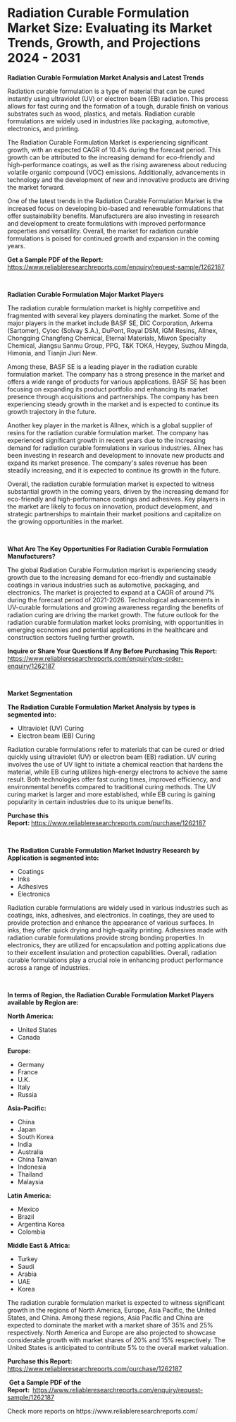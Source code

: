 <p><h1>Radiation Curable Formulation Market Size: Evaluating its Market Trends, Growth, and Projections 2024 - 2031</h1></p><p><strong>Radiation Curable Formulation Market Analysis and Latest Trends</strong></p>
<p><p>Radiation curable formulation is a type of material that can be cured instantly using ultraviolet (UV) or electron beam (EB) radiation. This process allows for fast curing and the formation of a tough, durable finish on various substrates such as wood, plastics, and metals. Radiation curable formulations are widely used in industries like packaging, automotive, electronics, and printing.</p><p>The Radiation Curable Formulation Market is experiencing significant growth, with an expected CAGR of 10.4% during the forecast period. This growth can be attributed to the increasing demand for eco-friendly and high-performance coatings, as well as the rising awareness about reducing volatile organic compound (VOC) emissions. Additionally, advancements in technology and the development of new and innovative products are driving the market forward.</p><p>One of the latest trends in the Radiation Curable Formulation Market is the increased focus on developing bio-based and renewable formulations that offer sustainability benefits. Manufacturers are also investing in research and development to create formulations with improved performance properties and versatility. Overall, the market for radiation curable formulations is poised for continued growth and expansion in the coming years.</p></p>
<p><strong>Get a Sample PDF of the Report:&nbsp;</strong> <a href="https://www.reliableresearchreports.com/enquiry/request-sample/1262187">https://www.reliableresearchreports.com/enquiry/request-sample/1262187</a></p>
<p>&nbsp;</p>
<p><strong>Radiation Curable Formulation Major Market Players</strong></p>
<p><p>The radiation curable formulation market is highly competitive and fragmented with several key players dominating the market. Some of the major players in the market include BASF SE, DIC Corporation, Arkema (Sartomer), Cytec (Solvay S.A.), DuPont, Royal DSM, IGM Resins, Allnex, Chongqing Changfeng Chemical, Eternal Materials, Miwon Specialty Chemical, Jiangsu Sanmu Group, PPG, T&K TOKA, Heygey, Suzhou Mingda, Himonia, and Tianjin Jiuri New.</p><p>Among these, BASF SE is a leading player in the radiation curable formulation market. The company has a strong presence in the market and offers a wide range of products for various applications. BASF SE has been focusing on expanding its product portfolio and enhancing its market presence through acquisitions and partnerships. The company has been experiencing steady growth in the market and is expected to continue its growth trajectory in the future.</p><p>Another key player in the market is Allnex, which is a global supplier of resins for the radiation curable formulation market. The company has experienced significant growth in recent years due to the increasing demand for radiation curable formulations in various industries. Allnex has been investing in research and development to innovate new products and expand its market presence. The company's sales revenue has been steadily increasing, and it is expected to continue its growth in the future.</p><p>Overall, the radiation curable formulation market is expected to witness substantial growth in the coming years, driven by the increasing demand for eco-friendly and high-performance coatings and adhesives. Key players in the market are likely to focus on innovation, product development, and strategic partnerships to maintain their market positions and capitalize on the growing opportunities in the market.</p></p>
<p>&nbsp;</p>
<p><strong>What Are The Key Opportunities For Radiation Curable Formulation Manufacturers?</strong></p>
<p><p>The global Radiation Curable Formulation market is experiencing steady growth due to the increasing demand for eco-friendly and sustainable coatings in various industries such as automotive, packaging, and electronics. The market is projected to expand at a CAGR of around 7% during the forecast period of 2021-2026. Technological advancements in UV-curable formulations and growing awareness regarding the benefits of radiation curing are driving the market growth. The future outlook for the radiation curable formulation market looks promising, with opportunities in emerging economies and potential applications in the healthcare and construction sectors fueling further growth.</p></p>
<p><strong>Inquire or Share Your Questions If Any Before Purchasing This Report:</strong> <a href="https://www.reliableresearchreports.com/enquiry/pre-order-enquiry/1262187">https://www.reliableresearchreports.com/enquiry/pre-order-enquiry/1262187</a></p>
<p>&nbsp;</p>
<p><strong>Market Segmentation</strong></p>
<p><strong>The Radiation Curable Formulation Market Analysis by types is segmented into:</strong></p>
<p><ul><li>Ultraviolet (UV) Curing</li><li>Electron beam (EB) Curing</li></ul></p>
<p><p>Radiation curable formulations refer to materials that can be cured or dried quickly using ultraviolet (UV) or electron beam (EB) radiation. UV curing involves the use of UV light to initiate a chemical reaction that hardens the material, while EB curing utilizes high-energy electrons to achieve the same result. Both technologies offer fast curing times, improved efficiency, and environmental benefits compared to traditional curing methods. The UV curing market is larger and more established, while EB curing is gaining popularity in certain industries due to its unique benefits.</p></p>
<p><strong>Purchase this Report:&nbsp;</strong><a href="https://www.reliableresearchreports.com/purchase/1262187">https://www.reliableresearchreports.com/purchase/1262187</a></p>
<p>&nbsp;</p>
<p><strong>The Radiation Curable Formulation Market Industry Research by Application is segmented into:</strong></p>
<p><ul><li>Coatings</li><li>Inks</li><li>Adhesives</li><li>Electronics</li></ul></p>
<p><p>Radiation curable formulations are widely used in various industries such as coatings, inks, adhesives, and electronics. In coatings, they are used to provide protection and enhance the appearance of various surfaces. In inks, they offer quick drying and high-quality printing. Adhesives made with radiation curable formulations provide strong bonding properties. In electronics, they are utilized for encapsulation and potting applications due to their excellent insulation and protection capabilities. Overall, radiation curable formulations play a crucial role in enhancing product performance across a range of industries.</p></p>
<p>&nbsp;</p>
<p><strong>In terms of Region, the Radiation Curable Formulation Market Players available by Region are:</strong></p>
<p>
    <p> <strong> North America: </strong>
        <ul>
            <li>United States</li>
            <li>Canada</li>
        </ul>
        </p> 
    <p> <strong> Europe: </strong>
        <ul>
            <li>Germany</li>
            <li>France</li>
            <li>U.K.</li>
            <li>Italy</li>
            <li>Russia</li>
        </ul>
        </p> 
    <p> <strong> Asia-Pacific: </strong>
        <ul>
            <li>China</li>
            <li>Japan</li>
            <li>South Korea</li>
            <li>India</li>
            <li>Australia</li>
            <li>China Taiwan</li>
            <li>Indonesia</li>
            <li>Thailand</li>
            <li>Malaysia</li>
        </ul>
        </p> 
    <p> <strong> Latin America: </strong>
        <ul>
            <li>Mexico</li>
            <li>Brazil</li>
            <li>Argentina Korea</li>
            <li>Colombia</li>
        </ul>
        </p> 
    <p> <strong> Middle East & Africa: </strong>
        <ul>
            <li>Turkey</li>
            <li>Saudi</li>
            <li>Arabia</li>
            <li>UAE</li>
            <li>Korea</li>
        </ul>
    </p>
    </p>
<p><p>The radiation curable formulation market is expected to witness significant growth in the regions of North America, Europe, Asia Pacific, the United States, and China. Among these regions, Asia Pacific and China are expected to dominate the market with a market share of 35% and 25% respectively. North America and Europe are also projected to showcase considerable growth with market shares of 20% and 15% respectively. The United States is anticipated to contribute 5% to the overall market valuation.</p></p>
<p><strong>Purchase this Report: </strong><a href="https://www.reliableresearchreports.com/purchase/1262187">https://www.reliableresearchreports.com/purchase/1262187</a></p>
<p>&nbsp;<strong>Get a Sample PDF of the Report:&nbsp;&nbsp;</strong><a href="https://www.reliableresearchreports.com/enquiry/request-sample/1262187">https://www.reliableresearchreports.com/enquiry/request-sample/1262187</a></p>
<p><strong></strong></p>
<p>Check more reports on https://www.reliableresearchreports.com/</p>